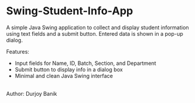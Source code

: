 # Swing-Student-Info-App
A simple Java Swing application to collect and display student information using text fields and a submit button. Entered data is shown in a pop-up dialog.

Features:
- Input fields for Name, ID, Batch, Section, and Department
- Submit button to display info in a dialog box
- Minimal and clean Java Swing interface
<br>
Author: Durjoy Banik
